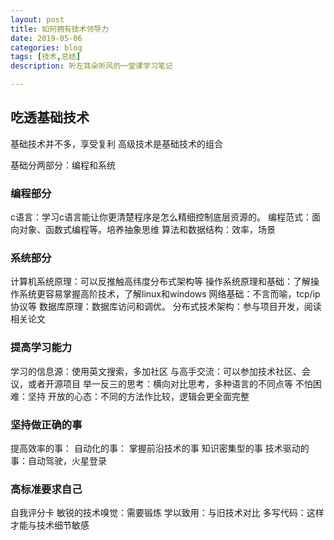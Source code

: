 ```yaml
---
layout: post
title: 如何拥有技术领导力
date: 2019-05-06
categories: blog
tags: [技术,总结]
description: 听左耳朵听风的一堂课学习笔记

---
```


## 吃透基础技术
基础技术并不多，享受复利
高级技术是基础技术的组合

基础分两部分：编程和系统

### 编程部分
c语言：学习c语言能让你更清楚程序是怎么精细控制底层资源的。
编程范式：面向对象、函数式编程等。培养抽象思维
算法和数据结构：效率，场景

### 系统部分
计算机系统原理：可以反推触高纬度分布式架构等
操作系统原理和基础：了解操作系统更容易掌握高阶技术，了解linux和windows
网络基础：不言而喻，tcp/ip协议等
数据库原理：数据库访问和调优。
分布式技术架构：参与项目开发，阅读相关论文

### 提高学习能力
学习的信息源：使用英文搜索，多加社区
与高手交流：可以参加技术社区、会议，或者开源项目
举一反三的思考：横向对比思考，多种语言的不同点等
不怕困难：坚持
开放的心态：不同的方法作比较，逻辑会更全面完整

### 坚持做正确的事
提高效率的事：
自动化的事：
掌握前沿技术的事
知识密集型的事
技术驱动的事：自动驾驶，火星登录

### 高标准要求自己
自我评分卡
敏锐的技术嗅觉：需要锻炼
学以致用：与旧技术对比
多写代码：这样才能与技术细节敏感












